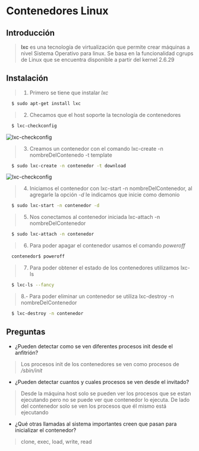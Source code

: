 # Contenedores Linux

## Introducción

> **lxc** es una tecnología de virtualización que permite crear máquinas a nivel Sistema Operativo para linux. Se basa en la funcionalidad cgrups de Linux que se encuentra disponible a partir del kernel 2.6.29

## Instalación

> 1. Primero se tiene que instalar *lxc*

```bash
  $ sudo apt-get install lxc
```
> 2. Checamos que el host soporte la tecnología de contenedores

```bash
  $ lxc-checkconfig
```

![lxc-checkconfig](url)

> 3. Creamos un contenedor con el comando lxc-create -n nombreDelContenedo -t template

```bash
  $ sudo lxc-create -n contenedor -t download
```

![lxc-checkconfig](url)

> 4. Iniciamos el contenedor con lxc-start -n nombreDelContenedor, al agregarle la opción *-d* le indicamos que inicie como demonio

```bash
  $ sudo lxc-start -n contenedor -d
```

> 5. Nos conectamos al contenedor iniciada lxc-attach -n nombreDelContenedor

```bash
  $ sudo lxc-attach -n contenedor
```

> 6. Para poder apagar el contenedor usamos el comando *poweroff*

```bash
  contenedor$ poweroff
```
> 7. Para poder obtener el estado de los contenedores utilizamos lxc-ls

```bash
  $ lxc-ls --fancy
```

> 8.- Para poder eliminar un contenedor se utiliza lxc-destroy -n nombreDelContenedor

```bash
  $ lxc-destroy -n contenedor
```

## Preguntas

* ¿Pueden detectar como se ven diferentes procesos init desde el anfitrión?

> Los procesos init de los contenedores se ven como procesos de */sbin/init*

* ¿Pueden detectar cuantos y cuales procesos se ven desde el invitado?

> Desde la máquina host solo se pueden ver los procesos que se estan ejecutando pero no se puede ver que contenedor lo ejecuta.
> De lado del contenedor solo se ven los procesos que él mismo está ejecutando

* ¿Qué otras llamadas al sistema importantes creen que pasan para inicializar el contenedor?

> clone, exec, load, write, read